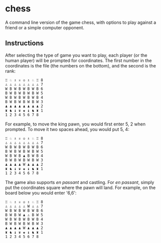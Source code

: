 # chess

  

A command line version of the game chess, with options to play against a friend or a simple computer opponent.

  

## Instructions

  

After selecting the type of game you want to play, each player (or the human player) will be prompted for coordinates. The first number in the coordinates is the file (the numbers on the bottom), and the second is the rank:
```
♖ ♘ ♗ ♕ ♔ ♗ ♘ ♖ 8
♙ ♙ ♙ ♙ ♙ ♙ ♙ ♙ 7
W B W B W B W B 6
B W B W B W B W 5
W B W B W B W B 4
B W B W B W B W 3
♟ ♟ ♟ ♟ ♟ ♟ ♟ ♟ 2
♜ ♞ ♝ ♛ ♚ ♝ ♞ ♜ 1
1 2 3 4 5 6 7 8
```
For example, to move the king pawn, you would first enter 5, 2 when prompted. To move it two spaces ahead, you would put 5, 4:
```
♖ ♘ ♗ ♕ ♔ ♗ ♘ ♖ 8
♙ ♙ ♙ ♙ ♙ ♙ ♙ ♙ 7
W B W B W B W B 6
B W B W B W B W 5
W B W B ♟ B W B 4
B W B W B W B W 3
♟ ♟ ♟ ♟ W ♟ ♟ ♟ 2
♜ ♞ ♝ ♛ ♚ ♝ ♞ ♜ 1
1 2 3 4 5 6 7 8
```
The game also supports *en passant* and castling. For *en passant*, simply put the coordinates square where the pawn will land. For example, on the board below you would enter '6,6':
```
♖ ♘ ♗ ♕ ♔ ♗ ♘ ♖ 8
♙ ♙ ♙ ♙ ♙ W ♙ ♙ 7
W B W B W B W B 6
B W B W ♟ ♙ B W 5
W B W B W B W B 4
B W B W B W B W 3
♟ ♟ ♟ ♟ W ♟ ♟ ♟ 2
♜ ♞ ♝ ♛ ♚ ♝ ♞ ♜ 1
1 2 3 4 5 6 7 8
```
